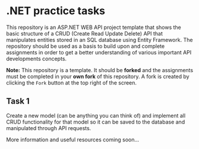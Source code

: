 # .NET practice tasks

This repository is an ASP.NET WEB API project template that shows the basic structure of a CRUD (Create Read Update Delete) API that manipulates entities stored in an SQL database using Entity Framework.
The repository should be used as a basis to build upon and complete assignments in order to get a better understanding of various important API developments concepts.

**Note:** This repository is a template. It should be **forked** and the assignments must be completed in your **own fork** of this repository. A fork is created by clicking the `Fork` button at the top right of the screen.

## Task 1

Create a new model (can be anything you can think of) and implement all CRUD functionality for that model so it can be saved to the database and manipulated through API requests.

More information and useful resources coming soon...
